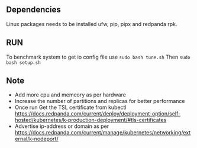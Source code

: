 ## Dependencies
Linux packages needs to be installed ufw, pip, pipx and redpanda rpk.

## RUN
To benchmark system to get io config file use ```sudo bash tune.sh``` Then ```sudo bash setup.sh```

## Note
- Add more cpu and memeory as per hardware
- Increase the number of partitions and replicas for better performance
- Once run Get the TSL certificate from kubectl https://docs.redpanda.com/current/deploy/deployment-option/self-hosted/kubernetes/k-production-deployment/#tls-certificates
- Advertise ip-address or domain as per https://docs.redpanda.com/current/manage/kubernetes/networking/external/k-nodeport/
